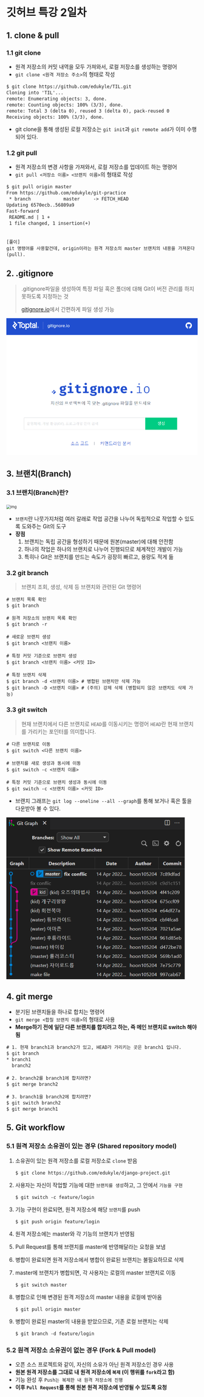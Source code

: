 # 깃허브 특강 2일차

## 1. clone & pull

### 1.1 git clone

- 원격 저장소의 커밋 내역을 모두 가져와서, 로컬 저장소를 생성하는 명령어
- `git clone <원격 저장소 주소>`의 형태로 작성

```
$ git clone https://github.com/edukyle/TIL.git
Cloning into 'TIL'...
remote: Enumerating objects: 3, done.
remote: Counting objects: 100% (3/3), done.
remote: Total 3 (delta 0), reused 3 (delta 0), pack-reused 0
Receiving objects: 100% (3/3), done.
```

- git clone을 통해 생성된 로컬 저장소는 `git init`과 `git remote add`가 이미 수행되어 있다.

### 1.2 git pull

- 원격 저장소의 변경 사항을 가져와서, 로컬 저장소를 업데이트 하는 명령어
- `git pull <저장소 이름> <브랜치 이름>`의 형태로 작성

```
$ git pull origin master
From https://github.com/edukyle/git-practice
 * branch            master     -> FETCH_HEAD
Updating 6570ecb..56809a9
Fast-forward
 README.md | 1 +
 1 file changed, 1 insertion(+)


[풀이]
git 명령어를 사용할건데, origin이라는 원격 저장소의 master 브랜치의 내용을 가져온다(pull).
```



## 2. .gitignore

> .gitignore파일을 생성하여 특정 파일 혹은 폴더에 대해 Git이 버전 관리를 하지 못하도록 지정하는 것
>
> [gitignore.io](https://www.toptal.com/developers/gitignore)에서 간편하게 파일 생성 가능

<img src=".\image\화면 캡처 2022-06-01 104209.png" alt="화면 캡처 2022-06-01 104209" style="zoom:80%;" />

## 3. 브랜치(Branch)

### 3.1 브랜치(Branch)란?

<img src="https://blog.kakaocdn.net/dn/t3Ih1/btqFvuOfQFZ/HrlGV5obNZ9NNRmOnEbkok/img.png" alt="img" style="zoom:67%;" />

- `브랜치`란 나뭇가지처럼 여러 갈래로 작업 공간을 나누어 독립적으로 작업할 수 있도록 도와주는 Git의 도구
- **장점**
  1. 브랜치는 독립 공간을 형성하기 때문에 원본(master)에 대해 안전함
  2. 하나의 작업은 하나의 브랜치로 나누어 진행되므로 체계적인 개발이 가능
  3. 특히나 Git은 브랜치를 만드는 속도가 굉장히 빠르고, 용량도 적게 듦

### 3.2  git branch

> 브랜치 조회, 생성, 삭제 등 브랜치와 관련된 Git 명령어

```
# 브랜치 목록 확인
$ git branch

# 원격 저장소의 브랜치 목록 확인
$ git branch -r

# 새로운 브랜치 생성
$ git branch <브랜치 이름>

# 특정 커밋 기준으로 브랜치 생성
$ git branch <브랜치 이름> <커밋 ID>

# 특정 브랜치 삭제
$ git branch -d <브랜치 이름> # 병합된 브랜치만 삭제 가능
$ git branch -D <브랜치 이름> # (주의) 강제 삭제 (병합되지 않은 브랜치도 삭제 가능)
```

### 3.3 git switch

> 현재 브랜치에서 다른 브랜치로 `HEAD`를 이동시키는 명령어 `HEAD`란 현재 브랜치를 가리키는 포인터를 의미합니다.

```
# 다른 브랜치로 이동
$ git switch <다른 브랜치 이름>

# 브랜치를 새로 생성과 동시에 이동
$ git switch -c <브랜치 이름>

# 특정 커밋 기준으로 브랜치 생성과 동시에 이동
$ git switch -c <브랜치 이름> <커밋 ID>
```

- 브랜치 그래프는 `git log --oneline --all --graph`를 통해 보거나 혹은 툴을 다운받아 볼 수 있다.

<img src=".\image\image-20220414173311338.png" alt="image-20220414173311338" style="zoom: 80%;" />

## 4. git merge

- 분기된 브랜치들을 하나로 합치는 명령어
- `git merge <합칠 브랜치 이름>`의 형태로 사용
- **Merge하기 전에 일단 다른 브랜치를 합치려고 하는, 즉 메인 브랜치로 switch 해야됨**

```
# 1. 현재 branch1과 branch2가 있고, HEAD가 가리키는 곳은 branch1 입니다.
$ git branch
* branch1
  branch2

# 2. branch2를 branch1에 합치려면?
$ git merge branch2

# 3. branch1을 branch2에 합치려면?
$ git switch branch2
$ git merge branch1
```



## 5. Git workflow

### 5.1 원격 저장소 소유권이 있는 경우 (Shared repository model)

1. 소유권이 있는 원격 저장소를 로컬 저장소로 `clone` 받음

   ```
   $ git clone https://github.com/edukyle/django-project.git
   ```

2. 사용자는 자신이 작업할 기능에 대한 `브랜치를 생성`하고, 그 안에서 `기능을 구현`

   ```
   $ git switch -c feature/login
   ```

3. 기능 구현이 완료되면, 원격 저장소에 해당 `브랜치`를 push

   ```
   $ git push origin feature/login
   ```

4. 원격 저장소에는 master와 각 기능의 브랜치가 반영됨

5. Pull Request를 통해 브랜치를 master에 반영해달라는 요청을 보냄

6. 병합이 완료되면 원격 저장소에서 병합이 완료된 브랜치는 불필요하므로 삭제

7. master에 브랜치가 병합되면, 각 사용자는 로컬의 master 브랜치로 이동

   ```
   $ git switch master
   ```

8. 병합으로 인해 변경된 원격 저장소의 master 내용을 로컬에 받아옴

   ```
   $ git pull origin master
   ```

9. 병합이 완료된 master의 내용을 받았으므로, 기존 로컬 브랜치는 삭제

   ```
   $ git branch -d feature/login
   ```



### 5.2 원격 저장소 소유권이 없는 경우 (Fork & Pull model)

- 오픈 소스 프로젝트와 같이, 자신의 소유가 아닌 원격 저장소인 경우 사용
- **원본 원격 저장소를 그대로 내 원격 저장소에 `복제` (이 행위를 `fork`라고 함)**
- 기능 완성 후 `Push는 복제한 내 원격 저장소에 진행`
- **이후 `Pull Request`를 통해 원본 원격 저장소에 반영될 수 있도록 요청**







